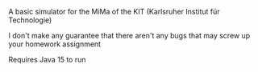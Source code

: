 A basic simulator for the MiMa of the KIT (Karlsruher Institut für Technologie)

I don't make any guarantee that there aren't any bugs that may screw up your homework assignment

Requires Java 15 to run
